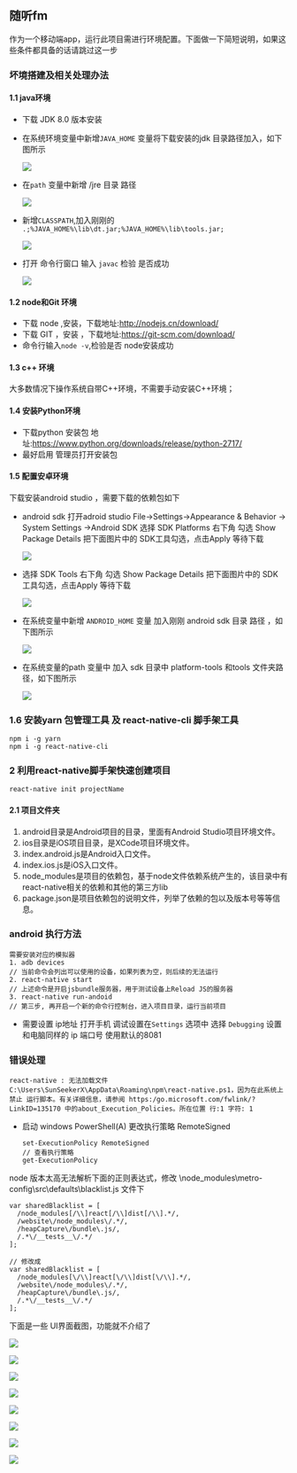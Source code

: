 ## 随听fm

作为一个移动端app，运行此项目需进行环境配置。下面做一下简短说明，如果这些条件都具备的话请跳过这一步

### 坏境搭建及相关处理办法

#### 1.1 java环境

- 下载 JDK 8.0 版本安装

- 在系统环境变量中新增`JAVA_HOME` 变量将下载安装的jdk 目录路径加入，如下图所示

  ![](lib\md\javahome.png)

- 在`path` 变量中新增 /jre 目录 路径

  ![](lib\md\jre.png)

- 新增`CLASSPATH`,加入刚刚的 `.;%JAVA_HOME%\lib\dt.jar;%JAVA_HOME%\lib\tools.jar;`

  ![](lib\md\classpath.png)

- 打开 命令行窗口 输入 `javac`  检验 是否成功

  ![](lib\md\cmd.png)

#### 1.2 node和Git 环境

- 下载 node ,安装，下载地址:http://nodejs.cn/download/  
- 下载 GIT ，安装 ，下载地址:https://git-scm.com/download/
- 命令行输入`node -v`,检验是否 node安装成功 

#### 1.3 c++ 环境

大多数情况下操作系统自带C\++环境，不需要手动安装C\++环境；

#### 1.4 安装Python环境

- 下载python 安装包  地址:https://www.python.org/downloads/release/python-2717/
- 最好启用 管理员打开安装包

#### 1.5 配置安卓环境

下载安装android studio ，需要下载的依赖包如下

- android sdk  打开adroid studio  File->Settings->Appearance & Behavior -> System Settings ->Android SDK 选择 SDK Platforms  右下角 勾选 Show Package Details  把下面图片中的 SDK工具勾选，点击Apply 等待下载 

  ![](lib\md\android.png)

  

- 选择 SDK Tools 右下角 勾选 Show Package Details   把下面图片中的 SDK 工具勾选，点击Apply 等待下载 

  ![](lib\md\28.0.png)

- 在系统变量中新增 `ANDROID_HOME` 变量 加入刚刚 android sdk 目录 路径 ，如下图所示

   ![](lib\md\sdk.png)

- 在系统变量的path 变量中 加入  sdk 目录中 platform-tools 和tools 文件夹路径，如下图所示

   ![](lib\md\tool.png)

### 1.6 安装yarn 包管理工具 及 react-native-cli 脚手架工具

```
npm i -g yarn
npm i -g react-native-cli
```



### 2 利用react-native脚手架快速创建项目

```
react-native init projectName
```

#### 2.1 项目文件夹

1. android目录是Android项目的目录，里面有Android Studio项目环境文件。
2. ios目录是iOS项目目录，是XCode项目环境文件。
3. index.android.js是Android入口文件。
4. index.ios.js是iOS入口文件。
5. node_modules是项目的依赖包，基于node文件依赖系统产生的，该目录中有react-native相关的依赖和其他的第三方lib
6. package.json是项目依赖包的说明文件，列举了依赖的包以及版本号等等信息。

### android 执行方法

```
需要安装对应的模拟器
1. adb devices
// 当前命令会列出可以使用的设备，如果列表为空，则后续的无法运行
2. react-native start
// 上述命令是开启jsbundle服务器，用于测试设备上Reload JS的服务器
3. react-native run-andoid
// 第三步, 再开启一个新的命令行控制台，进入项目目录，运行当前项目

```
  - 需要设置 ip地址
     打开手机 调试设置在`Settings` 选项中 选择 `Debugging` 设置和电脑同样的 ip  端口号 使用默认的8081
### 错误处理

  ```
react-native : 无法加载文件    C:\Users\SunSeekerX\AppData\Roaming\npm\react-native.ps1，因为在此系统上禁止 运行脚本。有关详细信息，请参阅 https:/go.microsoft.com/fwlink/?LinkID=135170 中的about_Execution_Policies。所在位置 行:1 字符: 1
  ```

- 启动 windows PowerShell(A)  更改执行策略 RemoteSigned

    ```
    set-ExecutionPolicy RemoteSigned
    // 查看执行策略
    get-ExecutionPolicy
    ```



node 版本太高无法解析下面的正则表达式，修改  \node_modules\metro-config\src\defaults\blacklist.js 文件下

```
var sharedBlacklist = [
  /node_modules[/\\]react[/\\]dist[/\\].*/,
  /website\/node_modules\/.*/,
  /heapCapture\/bundle\.js/,
  /.*\/__tests__\/.*/
];

// 修改成
var sharedBlacklist = [
  /node_modules[\/\\]react[\/\\]dist[\/\\].*/,
  /website\/node_modules\/.*/,
  /heapCapture\/bundle\.js/,
  /.*\/__tests__\/.*/
];
```

下面是一些 UI界面截图，功能就不介绍了

![](lib\images\6.png)

![](lib\images\8.png)

![](lib\images\5.png)

![](lib\images\7.png)

![](lib\images\3.png)

![](lib\images\9.png)

![](lib\images\10.png)

![](lib\images\11.png)